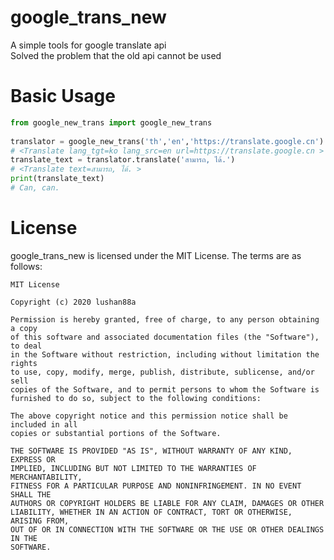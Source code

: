 # google_trans_new

A simple tools for google translate api  
Solved the problem that the old api cannot be used

Basic Usage
=====
```python  
from google_new_trans import google_new_trans  
  
translator = google_new_trans('th','en','https://translate.google.cn')  
# <Translate lang_tgt=ko lang_src=en url=https://translate.google.cn >  
translate_text = translator.translate('สามารถ, ได้.')  
# <Translate text=สามารถ, ได้. >  
print(translate_text)
# Can, can.
```

License
====
google_trans_new is licensed under the MIT License. The terms are as follows:  

```
MIT License  

Copyright (c) 2020 lushan88a  

Permission is hereby granted, free of charge, to any person obtaining a copy  
of this software and associated documentation files (the "Software"), to deal  
in the Software without restriction, including without limitation the rights  
to use, copy, modify, merge, publish, distribute, sublicense, and/or sell  
copies of the Software, and to permit persons to whom the Software is  
furnished to do so, subject to the following conditions:  

The above copyright notice and this permission notice shall be included in all  
copies or substantial portions of the Software.  

THE SOFTWARE IS PROVIDED "AS IS", WITHOUT WARRANTY OF ANY KIND, EXPRESS OR  
IMPLIED, INCLUDING BUT NOT LIMITED TO THE WARRANTIES OF MERCHANTABILITY,  
FITNESS FOR A PARTICULAR PURPOSE AND NONINFRINGEMENT. IN NO EVENT SHALL THE  
AUTHORS OR COPYRIGHT HOLDERS BE LIABLE FOR ANY CLAIM, DAMAGES OR OTHER  
LIABILITY, WHETHER IN AN ACTION OF CONTRACT, TORT OR OTHERWISE, ARISING FROM,  
OUT OF OR IN CONNECTION WITH THE SOFTWARE OR THE USE OR OTHER DEALINGS IN THE  
SOFTWARE.  
```
